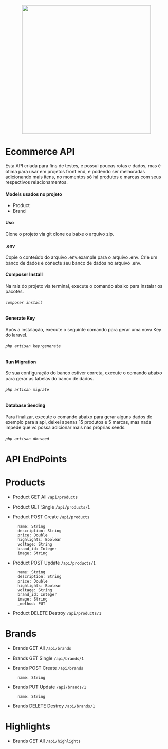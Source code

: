 <p align="center"><a href="https://laravel.com" target="_blank"><img src="https://raw.githubusercontent.com/laravel/art/master/logo-lockup/5%20SVG/2%20CMYK/1%20Full%20Color/laravel-logolockup-cmyk-red.svg" width="400"></a></p>

# Ecommerce API
Esta API criada para fins de testes, e possui poucas rotas e dados, mas é ótima para usar em projetos front end, e podendo ser melhoradas adicionando mais itens, no momentos só há produtos e marcas com seus respectivos relacionamentos.

#### Models usados no projeto
* Product
* Brand

#### Uso
Clone o projeto via git clone ou baixe o arquivo zip.

#### .env
Copie o conteúdo do arquivo .env.example para o arquivo .env. Crie um banco de dados e conecte seu banco de dados no arquivo .env.
#### Composer Install
Na raiz do projeto via terminal, execute o comando abaixo para instalar os pacotes.
###### `composer install`
#### Generate Key
Após a instalação, execute o seguinte comando para gerar uma nova Key do laravel.
###### `php artisan key:generate`
#### Run Migration
Se sua configuração do banco estiver correta, execute o comando abaixo para gerar as tabelas do banco de dados.
###### `php artisan migrate`
#### Database Seeding
 Para finalizar, execute o comando abaixo para gerar alguns dados de exemplo para a api, deixei apenas 15 produtos e 5 marcas, mas nada impede que vc possa adicionar mais nas próprias seeds.
###### `php artisan db:seed`

# API EndPoints
# Products
* Product GET All `/api/products`
* Product GET Single `/api/products/1`        
* Product POST Create `/api/products`
        
        name: String
        description: String
        price: Double
        highlights: Boolean
        voltage: String
        brand_id: Integer
        image: String
        
* Product POST Update `/api/products/1`

        name: String
        description: String
        price: Double
        highlights: Boolean
        voltage: String
        brand_id: Integer
        image: String
        _method: PUT
        
* Product DELETE Destroy `/api/products/1`
# Brands

* Brands GET All `/api/brands`
* Brands GET Single `/api/brands/1`        
* Brands POST Create `/api/brands`
        
        name: String
        
* Brands PUT Update `/api/brands/1`

        name: String
        
* Brands DELETE Destroy `/api/brands/1`
# Highlights

* Brands GET All `/api/highlights`
